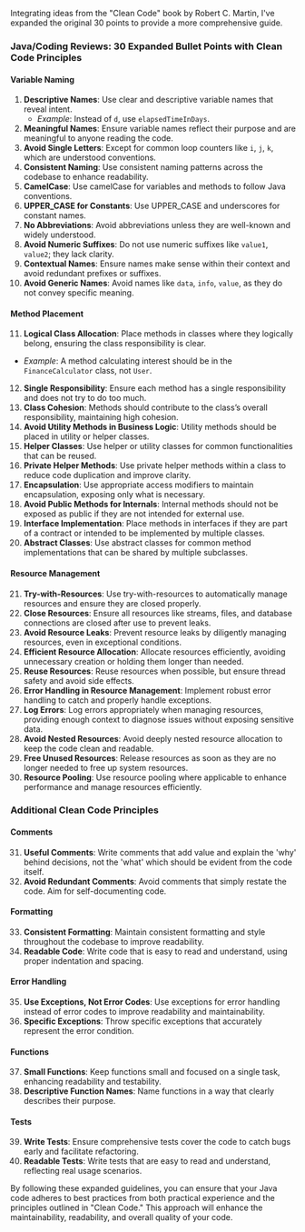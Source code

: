 Integrating ideas from the "Clean Code" book by Robert C. Martin, I've expanded the original 30 points to provide a more comprehensive guide.

### Java/Coding Reviews: 30 Expanded Bullet Points with Clean Code Principles

#### Variable Naming
1. **Descriptive Names**: Use clear and descriptive variable names that reveal intent.
   - *Example*: Instead of `d`, use `elapsedTimeInDays`.
2. **Meaningful Names**: Ensure variable names reflect their purpose and are meaningful to anyone reading the code.
3. **Avoid Single Letters**: Except for common loop counters like `i`, `j`, `k`, which are understood conventions.
4. **Consistent Naming**: Use consistent naming patterns across the codebase to enhance readability.
5. **CamelCase**: Use camelCase for variables and methods to follow Java conventions.
6. **UPPER_CASE for Constants**: Use UPPER_CASE and underscores for constant names.
7. **No Abbreviations**: Avoid abbreviations unless they are well-known and widely understood.
8. **Avoid Numeric Suffixes**: Do not use numeric suffixes like `value1`, `value2`; they lack clarity.
9. **Contextual Names**: Ensure names make sense within their context and avoid redundant prefixes or suffixes.
10. **Avoid Generic Names**: Avoid names like `data`, `info`, `value`, as they do not convey specific meaning.

#### Method Placement
11. **Logical Class Allocation**: Place methods in classes where they logically belong, ensuring the class responsibility is clear.
   - *Example*: A method calculating interest should be in the `FinanceCalculator` class, not `User`.
12. **Single Responsibility**: Ensure each method has a single responsibility and does not try to do too much.
13. **Class Cohesion**: Methods should contribute to the class’s overall responsibility, maintaining high cohesion.
14. **Avoid Utility Methods in Business Logic**: Utility methods should be placed in utility or helper classes.
15. **Helper Classes**: Use helper or utility classes for common functionalities that can be reused.
16. **Private Helper Methods**: Use private helper methods within a class to reduce code duplication and improve clarity.
17. **Encapsulation**: Use appropriate access modifiers to maintain encapsulation, exposing only what is necessary.
18. **Avoid Public Methods for Internals**: Internal methods should not be exposed as public if they are not intended for external use.
19. **Interface Implementation**: Place methods in interfaces if they are part of a contract or intended to be implemented by multiple classes.
20. **Abstract Classes**: Use abstract classes for common method implementations that can be shared by multiple subclasses.

#### Resource Management
21. **Try-with-Resources**: Use try-with-resources to automatically manage resources and ensure they are closed properly.
22. **Close Resources**: Ensure all resources like streams, files, and database connections are closed after use to prevent leaks.
23. **Avoid Resource Leaks**: Prevent resource leaks by diligently managing resources, even in exceptional conditions.
24. **Efficient Resource Allocation**: Allocate resources efficiently, avoiding unnecessary creation or holding them longer than needed.
25. **Reuse Resources**: Reuse resources when possible, but ensure thread safety and avoid side effects.
26. **Error Handling in Resource Management**: Implement robust error handling to catch and properly handle exceptions.
27. **Log Errors**: Log errors appropriately when managing resources, providing enough context to diagnose issues without exposing sensitive data.
28. **Avoid Nested Resources**: Avoid deeply nested resource allocation to keep the code clean and readable.
29. **Free Unused Resources**: Release resources as soon as they are no longer needed to free up system resources.
30. **Resource Pooling**: Use resource pooling where applicable to enhance performance and manage resources efficiently.

### Additional Clean Code Principles

#### Comments
31. **Useful Comments**: Write comments that add value and explain the 'why' behind decisions, not the 'what' which should be evident from the code itself.
32. **Avoid Redundant Comments**: Avoid comments that simply restate the code. Aim for self-documenting code.

#### Formatting
33. **Consistent Formatting**: Maintain consistent formatting and style throughout the codebase to improve readability.
34. **Readable Code**: Write code that is easy to read and understand, using proper indentation and spacing.

#### Error Handling
35. **Use Exceptions, Not Error Codes**: Use exceptions for error handling instead of error codes to improve readability and maintainability.
36. **Specific Exceptions**: Throw specific exceptions that accurately represent the error condition.

#### Functions
37. **Small Functions**: Keep functions small and focused on a single task, enhancing readability and testability.
38. **Descriptive Function Names**: Name functions in a way that clearly describes their purpose.

#### Tests
39. **Write Tests**: Ensure comprehensive tests cover the code to catch bugs early and facilitate refactoring.
40. **Readable Tests**: Write tests that are easy to read and understand, reflecting real usage scenarios.

By following these expanded guidelines, you can ensure that your Java code adheres to best practices from both practical experience and the principles outlined in "Clean Code." This approach will enhance the maintainability, readability, and overall quality of your code.